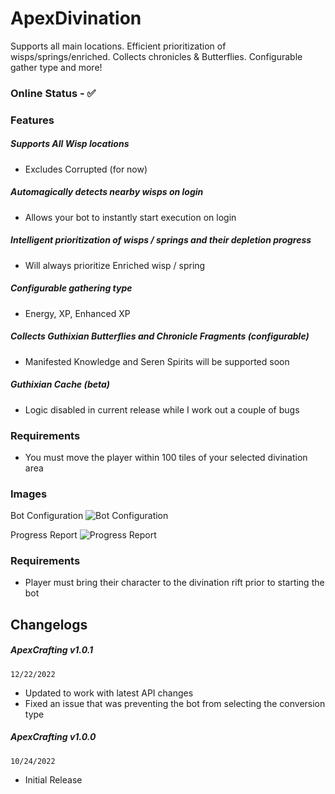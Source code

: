 # ApexDivination
Supports all main locations. Efficient prioritization of wisps/springs/enriched. Collects chronicles & Butterflies. Configurable gather type and more!

### **Online Status** - ✅

### Features
##### Supports All Wisp locations
- Excludes Corrupted (for now)
##### Automagically detects nearby wisps on login
- Allows your bot to instantly start execution on login
##### Intelligent prioritization of wisps / springs and their depletion progress
- Will always prioritize Enriched wisp / spring
##### Configurable gathering type
- Energy, XP, Enhanced XP
##### Collects Guthixian Butterflies and Chronicle Fragments (configurable)
- Manifested Knowledge and Seren Spirits will be supported soon
##### Guthixian Cache (beta)
- Logic disabled in current release while I work out a couple of bugs

### Requirements
-  You must move the player within 100 tiles of your selected divination area

### Images

Bot Configuration
![Bot Configuration](https://iili.io/bYHFb1.png)


Progress Report
![Progress Report](https://iili.io/bZ3sCQ.png)


### Requirements
- Player must bring their character to the divination rift prior to starting the bot

## Changelogs
##### ApexCrafting v1.0.1
`12/22/2022`
- Updated to work with latest API changes
- Fixed an issue that was preventing the bot from selecting the conversion type

##### ApexCrafting v1.0.0
`10/24/2022`
- Initial Release